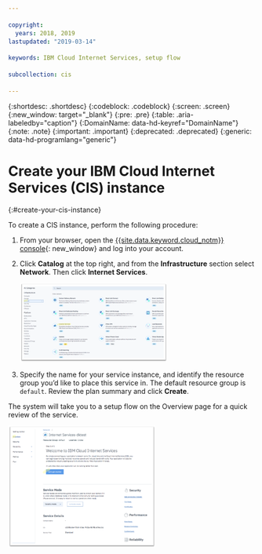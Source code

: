 ```yaml
---

copyright:
  years: 2018, 2019
lastupdated: "2019-03-14"

keywords: IBM Cloud Internet Services, setup flow

subcollection: cis

---
```


{:shortdesc: .shortdesc}
{:codeblock: .codeblock}
{:screen: .screen}
{:new_window: target="_blank"}
{:pre: .pre}
{:table: .aria-labeledby="caption"}
{:DomainName: data-hd-keyref="DomainName"}
{:note: .note}
{:important: .important}
{:deprecated: .deprecated}
{:generic: data-hd-programlang="generic"}

# Create your IBM Cloud Internet Services (CIS) instance
{:#create-your-cis-instance}

To create a CIS instance, perform the following procedure:

1. From your browser, open the [{{site.data.keyword.cloud_notm}} console](https://{DomainName}/){: new_window} and log into your account.
2. Click **Catalog** at the top right, and from the  **Infrastructure** section select **Network**. Then click **Internet Services**.

   <img src="images/reliability0.png" alt="drawing" style="width: 300px;"/>

3. Specify the name for your service instance, and identify the resource group you’d like to place this service in. The default resource group is `default`. Review the plan summary and click **Create**.

The system will take you to a setup flow on the Overview page for a quick review of the service.

<img src="images/reliability2.png" alt="drawing" style="width: 300px;"/>
